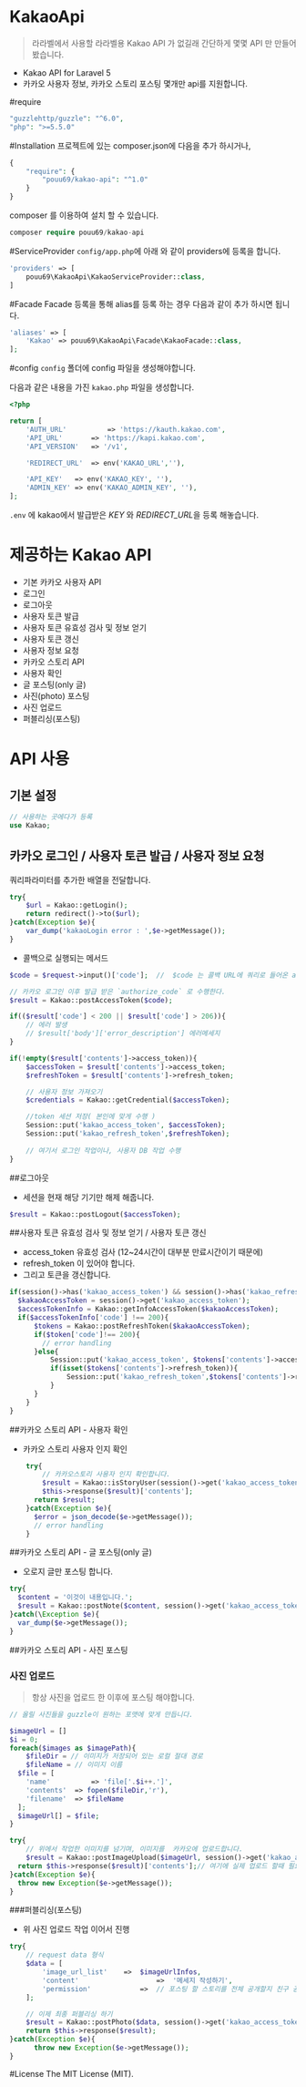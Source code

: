 # KakaoApi
> 라라벨에서 사용할 라라벨용 Kakao API 가 없길래 간단하게 몇몇 API 만 만들어 봤습니다.

- Kakao API for Laravel 5
- 카카오 사용자 정보, 카카오 스토리 포스팅 몇개만 api를 지원합니다.

#require

```` php
"guzzlehttp/guzzle": "^6.0",
"php": ">=5.5.0"
````

#Installation
프로젝트에 있는 composer.json에 다음을 추가 하시거나,

```` php
{
    "require": {
        "pouu69/kakao-api": "^1.0"
    }
}
````

composer 를 이용하여 설치 할 수 있습니다.

```` php
composer require pouu69/kakao-api
````

#ServiceProvider
`config/app.php`에 아래 와 같이 providers에 등록을 합니다.

```` php
'providers' => [
    pouu69\KakaoApi\KakaoServiceProvider::class,
]
````

#Facade
Facade 등록을 통해 alias를 등록 하는 경우 다음과 같이 추가 하시면 됩니다.

```` php
'aliases' => [
    'Kakao' => pouu69\KakaoApi\Facade\KakaoFacade::class,
];
````

#config
`config` 폴더에 config 파일을 생성해야합니다.

다음과 같은 내용을 가진 `kakao.php` 파일을 생성합니다.

```` php
<?php

return [
	'AUTH_URL'			=> 'https://kauth.kakao.com',
	'API_URL'      	=> 'https://kapi.kakao.com',
	'API_VERSION'  	=> '/v1',

	'REDIRECT_URL' 	=> env('KAKAO_URL',''),

	'API_KEY'   => env('KAKAO_KEY', ''),
	'ADMIN_KEY' => env('KAKAO_ADMIN_KEY', ''),
];
````  

`.env` 에 kakao에서 발급받은 *KEY* 와 *REDIRECT_URL*을 등록 해놓습니다.


# 제공하는 Kakao API 
- 기본 카카오 사용자 API
 - 로그인
 - 로그아웃
 - 사용자 토큰 발급
 - 사용자 토큰 유효성 검사 및 정보 얻기
 - 사용자 토큰 갱신
 - 사용자 정보 요청
- 카카오 스토리 API
 - 사용자 확인
 - 글 포스팅(only 글)
 - 사진(photo) 포스팅
  - 사진 업로드
  - 퍼블리싱(포스팅)

# API 사용
## 기본 설정

```` php
// 사용하는 곳에다가 등록
use Kakao;
````

## 카카오 로그인 / 사용자 토큰 발급 / 사용자 정보 요청
쿼리파라미터를 추가한 배열을 전달합니다.

```` php
try{
    $url = Kakao::getLogin();
    return redirect()->to($url);
}catch(Exception $e){
    var_dump('kakaoLogin error : ',$e->getMessage());
}	
````

- 콜백으로 실행되는 메서드

```` php
$code = $request->input()['code'];  //  $code 는 콜백 URL에 쿼리로 들어온 authorize_code 이다.

// 카카오 로그인 이후 발급 받은 `authorize_code` 로 수행한다.
$result = Kakao::postAccessToken($code);

if(($result['code'] < 200 || $result['code'] > 206)){
	// 에러 발생
	// $result['body']['error_description'] 에러메세지
}

if(!empty($result['contents']->access_token)){
    $accessToken = $result['contents']->access_token;
    $refreshToken = $result['contents']->refresh_token;

    // 사용자 정보 가져오기
    $credentials = Kakao::getCredential($accessToken);

    //token 세션 저장( 본인에 맞게 수행 )
    Session::put('kakao_access_token', $accessToken);
    Session::put('kakao_refresh_token',$refreshToken);
    
    // 여기서 로그인 작업이나, 사용자 DB 작업 수행
}
````

##로그아웃
- 세션을 현재 해당 기기만 해제 해줍니다.

```` php
$result = Kakao::postLogout($accessToken);
````

##사용자 토큰 유효성 검사 및 정보 얻기 / 사용자 토큰 갱신
- access_token 유효성 검사 (12~24시간이 대부분 만료시간이기 때문에)
- refresh_token 이 있어야 합니다.
- 그리고 토큰을 갱신합니다.

```` php
if(session()->has('kakao_access_token') && session()->has('kakao_refresh_token')){
  $kakaoAccessToken = session()->get('kakao_access_token');
  $accessTokenInfo = Kakao::getInfoAccessToken($kakaoAccessToken);
  if($accessTokenInfo['code'] !== 200){
      $tokens = Kakao::postRefreshToken($kakaoAccessToken);
      if($token['code']!== 200){
        // error handling
      }else{
          Session::put('kakao_access_token', $tokens['contents']->access_token);
          if(isset($tokens['contents']->refresh_token)){
              Session::put('kakao_refresh_token',$tokens['contents']->refresh_token);
          }
      }
    }
}
````

##카카오 스토리 API - 사용자 확인
- 카카오 스토리 사용자 인지 확인

```` php
  	try{
  		// 카카오스토리 사용자 인지 확인합니다.
  		$result = Kakao::isStoryUser(session()->get('kakao_access_token'));
  		$this->response($result)['contents'];
      return $result;
  	}catch(Exception $e){
      $error = json_decode($e->getMessage());
      // error handling
  	}
````
##카카오 스토리 API - 글 포스팅(only 글)
- 오로지 글만 포스팅 합니다.

```` php
try{
  $content = '이것이 내용입니다.';
  $result = Kakao::postNote($content, session()->get('kakao_access_token'));
}catch(\Exception $e){
  var_dump($e->getMessage());
}
````

##카카오 스토리 API - 사진 포스팅
### 사진 업로드
> 항상 사진을 업로드 한 이후에 포스팅 해야합니다.

```` php
// 올릴 사진들을 guzzle이 원하는 포맷에 맞게 만듭니다.

$imageUrl = []
$i = 0;
foreach($images as $imagePath){
	$fileDir = // 이미지가 저장되어 있는 로컬 절대 경로
	$fileName = // 이미지 이름
  $file = [
  	'name' 			=> 'file['.$i++.']',
  	'contents'	=> fopen($fileDir,'r'),
  	'filename'	=> $fileName
  ];
  $imageUrl[] = $file;
}

try{
	// 위에서 작업한 이미지를 넘기며, 이미지를  카카오에 업로드합니다.
	$result = Kakao::postImageUpload($imageUrl, session()->get('kakao_access_token'));
  return $this->response($result)['contents'];// 여기에 실제 업로드 할때 필요한 정보가 담겨있습니다. 또는 throw exception 됌
}catch(Exception $e){
  throw new Exception($e->getMessage());
}	
````

###퍼블리싱(포스팅)
- 위 사진 업로드 작업 이어서 진행

```` php
try{
	// request data 형식
	$data = [
		'image_url_list'	=>	$imageUrlInfos,
		'content'					=>	'메세지 작성하기',
		'permission'			=>	// 포스팅 할 스토리를 전체 공개할지 친구 공개할지 여부. F : 친구에게만 공개, A : 전체 공개, M : 나만 보기 , 기본값은 A.	
	];

	// 이제 최종 퍼블리싱 하기
	$result = Kakao::postPhoto($data, session()->get('kakao_access_token'));
	return $this->response($result);
}catch(Exception $e){
      throw new Exception($e->getMessage());
}
````

#License
The MIT License (MIT).
